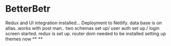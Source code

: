 # BetterBetr

Redux and UI integration installed...
Deployment to Netlify.
data base is on atlas..works with post man..
two schemas set up/ user auth set up./
login screen started.
redux is set up.
router dom needed to be installed
setting up themes now **
**
